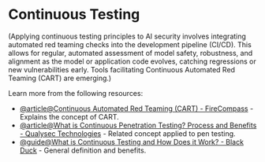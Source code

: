 # Continuous Testing

(Applying continuous testing principles to AI security involves integrating automated red teaming checks into the development pipeline (CI/CD). This allows for regular, automated assessment of model safety, robustness, and alignment as the model or application code evolves, catching regressions or new vulnerabilities early. Tools facilitating Continuous Automated Red Teaming (CART) are emerging.)

Learn more from the following resources:

- [@article@Continuous Automated Red Teaming (CART) - FireCompass](https://www.firecompass.com/continuous-automated-red-teaming/) - Explains the concept of CART.
- [@article@What is Continuous Penetration Testing? Process and Benefits - Qualysec Technologies](https://qualysec.com/continuous-penetration-testing/) - Related concept applied to pen testing.
- [@guide@What is Continuous Testing and How Does it Work? - Black Duck](https://www.blackduck.com/glossary/what-is-continuous-testing.html) - General definition and benefits.
